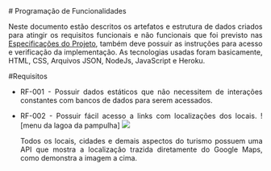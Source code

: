 <div align="justify"> 
# Programação de Funcionalidades

Neste documento estão descritos os artefatos e estrutura de dados criados para atingir os requisitos funcionais e não funcionais que foi previsto nas <a href="./especification.md">Especificações do Projeto</a>, também deve possuir as instruções para acesso e verificação da implementação. As tecnologias usadas foram basicamente, HTML, CSS, Arquivos JSON, NodeJs, JavaScript e Heroku.

#Requisitos 
  * RF-001 - Possuir dados estáticos que não necessitem de interações constantes com bancos de dados para serem acessados.
  

  * RF-002 - Possuir fácil acesso a links com localizações dos locais.
    ![menu da lagoa da pampulha] <img src="assets/img/menulagoadapampulha.png" />

    Todos os locais, cidades e demais aspectos do turismo possuem uma API que mostra a localização trazida diretamente do Google Maps, como demonstra a imagem a cima.